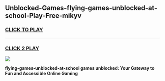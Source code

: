 
## Unblocked-Games-flying-games-unblocked-at-school-Play-Free-mikyv
<h3>
<a href="https://premium76.site?title=flying-games-unblocked-at-school&ref=21A">CLICK TO PLAY</a></h3>
<hr>

<h3>
<a href="https://premium76.site?title=flying-games-unblocked-at-school&ref=21A">CLICK 2 PLAY</a>
  
</h3>

<a href="https://premium76.site?title=flying-games-unblocked-at-school&ref=21A"><img src="https://clearcache.store/games.png"></a>


**flying-games-unblocked-at-school games unblocked: Your Gateway to Fun and Accessible Online Gaming**

